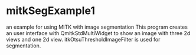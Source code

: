 # mitkSegExample1
an example for using MITK with image segmentation
This program creates an user interface with QmitkStdMultiWidget to show an image with three 2d views and one 2d view. 
itkOtsuThresholdImageFilter is used for segmentation.
